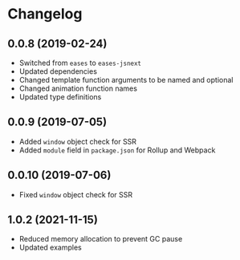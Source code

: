 # Changelog

## 0.0.8 (2019-02-24)
- Switched from `eases` to `eases-jsnext`
- Updated dependencies
- Changed template function arguments to be named and optional
- Changed animation function names
- Updated type definitions

## 0.0.9 (2019-07-05)
- Added `window` object check for SSR
- Added `module` field in `package.json` for Rollup and Webpack

## 0.0.10 (2019-07-06)
- Fixed `window` object check for SSR

## 1.0.2 (2021-11-15)
- Reduced memory allocation to prevent GC pause
- Updated examples